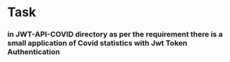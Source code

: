 # Task

### in JWT-API-COVID directory as per the requirement there is a small application of Covid statistics with Jwt Token Authentication
